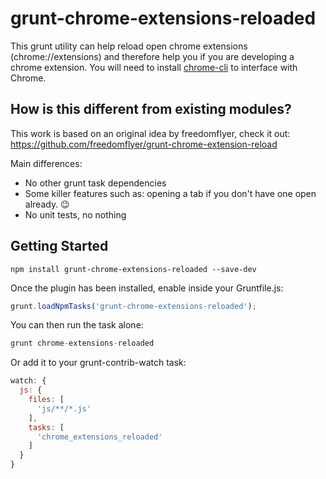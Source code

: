 # grunt-chrome-extensions-reloaded

This grunt utility can help reload open chrome extensions (chrome://extensions) and therefore help you if you
are developing a chrome extension. You will need to install [chrome-cli](https://github.com/prasmussen/chrome-cli) to interface with Chrome.

## How is this different from existing modules?

This work is based on an original idea by freedomflyer, check it out:
https://github.com/freedomflyer/grunt-chrome-extension-reload

Main differences:
- No other grunt task dependencies
- Some killer features such as: opening a tab if you don't have one open already. 😉
- No unit tests, no nothing

## Getting Started

```shell
npm install grunt-chrome-extensions-reloaded --save-dev
```

Once the plugin has been installed, enable inside your Gruntfile.js:

```js
grunt.loadNpmTasks('grunt-chrome-extensions-reloaded');
```

You can then run the task alone:
```js
grunt chrome-extensions-reloaded
```

Or add it to your grunt-contrib-watch task:

```js
watch: {
  js: {
    files: [
      'js/**/*.js'
    ],
    tasks: [
      'chrome_extensions_reloaded'
    ]
  }
}
```

